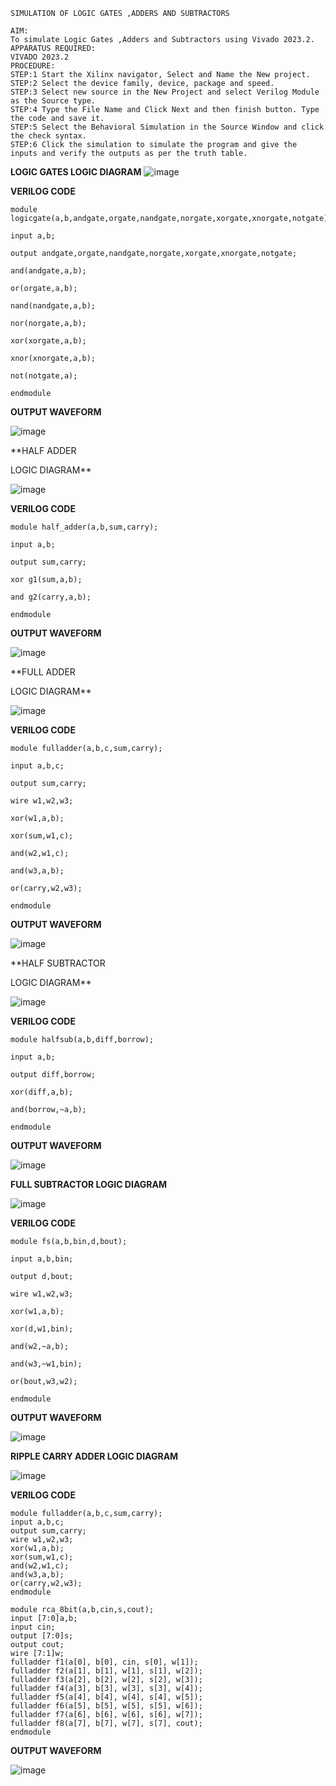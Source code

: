 ~~~
SIMULATION OF LOGIC GATES ,ADDERS AND SUBTRACTORS

AIM: 
To simulate Logic Gates ,Adders and Subtractors using Vivado 2023.2.
APPARATUS REQUIRED: 
VIVADO 2023.2
PROCEDURE: 
STEP:1 Start the Xilinx navigator, Select and Name the New project. 
STEP:2 Select the device family, device, package and speed.
STEP:3 Select new source in the New Project and select Verilog Module as the Source type. 
STEP:4 Type the File Name and Click Next and then finish button. Type the code and save it. 
STEP:5 Select the Behavioral Simulation in the Source Window and click the check syntax. 
STEP:6 Click the simulation to simulate the program and give the inputs and verify the outputs as per the truth table. 
~~~
**LOGIC GATES
LOGIC DIAGRAM**
![image](https://github.com/CalebSamraj14/VLSI-LAB-EXP-1/assets/163808923/6881dbeb-686d-4a10-a17e-fe9cb11ae4d3)

**VERILOG CODE**
~~~
module logicgate(a,b,andgate,orgate,nandgate,norgate,xorgate,xnorgate,notgate);

input a,b;

output andgate,orgate,nandgate,norgate,xorgate,xnorgate,notgate;

and(andgate,a,b);

or(orgate,a,b);

nand(nandgate,a,b);

nor(norgate,a,b);

xor(xorgate,a,b);

xnor(xnorgate,a,b);

not(notgate,a);

endmodule
~~~
**OUTPUT WAVEFORM**

![image](https://github.com/CalebSamraj14/VLSI-LAB-EXP-1/assets/163808923/7496d74e-e18b-472e-96e0-f0de0e8ce4d2)

**HALF ADDER

LOGIC DIAGRAM**



![image](https://github.com/CalebSamraj14/VLSI-LAB-EXP-1/assets/163808923/8fa622b5-5e52-40f0-9690-833ffb2d832b)

**VERILOG CODE**
~~~
module half_adder(a,b,sum,carry);

input a,b;

output sum,carry;

xor g1(sum,a,b);

and g2(carry,a,b);

endmodule 
~~~
**OUTPUT WAVEFORM**

![image](https://github.com/CalebSamraj14/VLSI-LAB-EXP-1/assets/163808923/6ccd3005-54bb-40bc-9e5b-90def2406528)

**FULL ADDER

LOGIC DIAGRAM**

![image](https://github.com/CalebSamraj14/VLSI-LAB-EXP-1/assets/163808923/592a4aee-fa19-4a49-a089-51045851fe19)

**VERILOG CODE**
~~~
module fulladder(a,b,c,sum,carry);

input a,b,c;

output sum,carry;

wire w1,w2,w3;

xor(w1,a,b);

xor(sum,w1,c);

and(w2,w1,c);

and(w3,a,b);

or(carry,w2,w3);

endmodule
~~~
**OUTPUT WAVEFORM**

![image](https://github.com/CalebSamraj14/VLSI-LAB-EXP-1/assets/163808923/a056df39-4f5d-40ce-b697-b7457efbc14e)

**HALF SUBTRACTOR

LOGIC DIAGRAM**

![image](https://github.com/CalebSamraj14/VLSI-LAB-EXP-1/assets/163808923/2d7824ed-0b1f-4ea0-bafc-1753a75d2b74)

**VERILOG CODE**
~~~
module halfsub(a,b,diff,borrow);

input a,b;

output diff,borrow;

xor(diff,a,b);

and(borrow,~a,b);

endmodule
~~~
**OUTPUT WAVEFORM**

![image](https://github.com/CalebSamraj14/VLSI-LAB-EXP-1/assets/163808923/3e2416fe-b489-4e2a-925b-cf1b011b99d5)

**FULL SUBTRACTOR
LOGIC DIAGRAM**

![image](https://github.com/CalebSamraj14/VLSI-LAB-EXP-1/assets/163808923/5acb458d-4b6d-418c-bfcb-fba40635778a)

**VERILOG CODE** 
~~~
module fs(a,b,bin,d,bout);

input a,b,bin;

output d,bout;

wire w1,w2,w3;

xor(w1,a,b);

xor(d,w1,bin);

and(w2,~a,b);

and(w3,~w1,bin);

or(bout,w3,w2);

endmodule
~~~
**OUTPUT WAVEFORM**

![image](https://github.com/CalebSamraj14/VLSI-LAB-EXP-1/assets/163808923/76f82a16-843e-4211-bed4-a698fe62a884)

**RIPPLE CARRY ADDER
LOGIC DIAGRAM**

![image](https://github.com/CalebSamraj14/VLSI-LAB-EXP-1/assets/163808923/e7a32599-b9ed-4f79-a00c-ee58657e5e07)

**VERILOG CODE** 
~~~
module fulladder(a,b,c,sum,carry);
input a,b,c;
output sum,carry;
wire w1,w2,w3;
xor(w1,a,b);
xor(sum,w1,c);
and(w2,w1,c);
and(w3,a,b);
or(carry,w2,w3);
endmodule

module rca_8bit(a,b,cin,s,cout);
input [7:0]a,b;
input cin;
output [7:0]s;
output cout;
wire [7:1]w;
fulladder f1(a[0], b[0], cin, s[0], w[1]);
fulladder f2(a[1], b[1], w[1], s[1], w[2]);
fulladder f3(a[2], b[2], w[2], s[2], w[3]);
fulladder f4(a[3], b[3], w[3], s[3], w[4]);
fulladder f5(a[4], b[4], w[4], s[4], w[5]);
fulladder f6(a[5], b[5], w[5], s[5], w[6]);
fulladder f7(a[6], b[6], w[6], s[6], w[7]);
fulladder f8(a[7], b[7], w[7], s[7], cout);
endmodule
~~~
**OUTPUT WAVEFORM**

![image](https://github.com/CalebSamraj14/VLSI-LAB-EXP-1/assets/163808923/c49e900c-4cda-4b35-a768-b613cf48fa3e)







